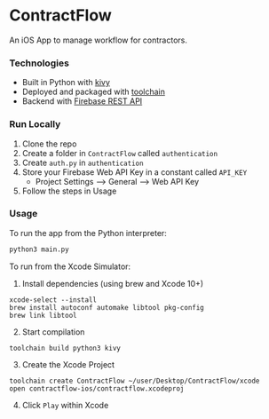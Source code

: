 # ContractFlow
An iOS App to manage workflow for contractors.

### Technologies

- Built in Python with [kivy](https://github.com/kivy/kivy)
- Deployed and packaged with [toolchain](https://github.com/kivy/kivy-ios)
- Backend with [Firebase REST API](https://firebase.google.com)

### Run Locally
1. Clone the repo
2. Create a folder in `ContractFlow` called `authentication`
3. Create `auth.py` in `authentication`
4. Store your Firebase Web API Key in a constant called `API_KEY`
    - Project Settings --> General --> Web API Key
5. Follow the steps in Usage


### Usage

To run the app from the Python interpreter:
```bash
python3 main.py
```
To run from the Xcode Simulator:

1. Install dependencies (using brew and Xcode 10+)

```
xcode-select --install
brew install autoconf automake libtool pkg-config
brew link libtool
```

2. Start compilation

```
toolchain build python3 kivy
```

3. Create the Xcode Project
```
toolchain create ContractFlow ~/user/Desktop/ContractFlow/xcode
open contractflow-ios/contractflow.xcodeproj
```

4. Click `Play` within Xcode
